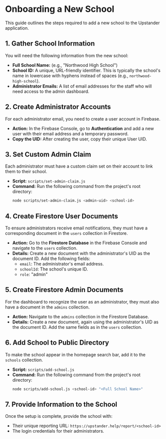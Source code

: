 # Onboarding a New School

This guide outlines the steps required to add a new school to the Upstander application.

## 1. Gather School Information

You will need the following information from the new school:
*   **Full School Name:** (e.g., "Northwood High School")
*   **School ID:** A unique, URL-friendly identifier. This is typically the school's name in lowercase with hyphens instead of spaces (e.g., `northwood-high-school`).
*   **Administrator Emails:** A list of email addresses for the staff who will need access to the admin dashboard.

## 2. Create Administrator Accounts

For each administrator email, you need to create a user account in Firebase.

*   **Action:** In the Firebase Console, go to **Authentication** and add a new user with their email address and a temporary password.
*   **Copy the UID:** After creating the user, copy their unique User UID.

## 3. Set Custom Admin Claim

Each administrator must have a custom claim set on their account to link them to their school.

*   **Script:** `scripts/set-admin-claim.js`
*   **Command:** Run the following command from the project's root directory:
    ```bash
    node scripts/set-admin-claim.js <admin-uid> <school-id>
    ```

## 4. Create Firestore User Documents

To ensure administrators receive email notifications, they must have a corresponding document in the `users` collection in Firestore.

*   **Action:** Go to the **Firestore Database** in the Firebase Console and navigate to the `users` collection.
*   **Details:** Create a new document with the administrator's UID as the document ID. Add the following fields:
    *   `email`: The administrator's email address.
    *   `schoolId`: The school's unique ID.
    *   `role`: "admin"

## 5. Create Firestore Admin Documents

For the dashboard to recognize the user as an administrator, they must also have a document in the `admins` collection.

*   **Action:** Navigate to the `admins` collection in the Firestore Database.
*   **Details:** Create a new document, again using the administrator's UID as the document ID. Add the same fields as in the `users` collection.

## 6. Add School to Public Directory

To make the school appear in the homepage search bar, add it to the `schools` collection.

*   **Script:** `scripts/add-school.js`
*   **Command:** Run the following command from the project's root directory:
    ```bash
    node scripts/add-school.js <school-id> "<Full School Name>"
    ```

## 7. Provide Information to the School

Once the setup is complete, provide the school with:
*   Their unique reporting URL: `https://upstander.help/report/<school-id>`
*   The login credentials for their administrators.
